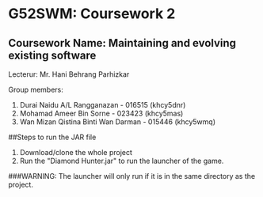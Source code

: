# G52SWM: Coursework 2
## Coursework Name: Maintaining and evolving existing software

Lecterur: Mr. Hani Behrang Parhizkar

Group members:

1. Durai Naidu A/L Rangganazan - 016515 (khcy5dnr)
2. Mohamad Ameer Bin Sorne - 023423 (khcy5mas)
3. Wan Mizan Qistina Binti Wan Darman - 015446 (khcy5wmq)

##Steps to run the JAR file

1. Download/clone the whole project
2. Run the "Diamond Hunter.jar" to run the launcher of the game.

###WARNING: The launcher will only run if it is in the same directory as the project.